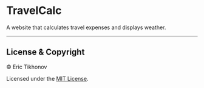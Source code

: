 # TravelCalc
A website that calculates travel expenses and displays weather.

---
## License & Copyright

© Eric Tikhonov

Licensed under the [MIT License](LICENSE).
